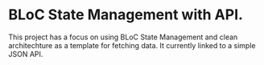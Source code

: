 # BLoC State Management with API. 

This project has a focus on using BLoC State Management and clean architechture as a template for fetching data. It currently linked to a simple JSON API. 
